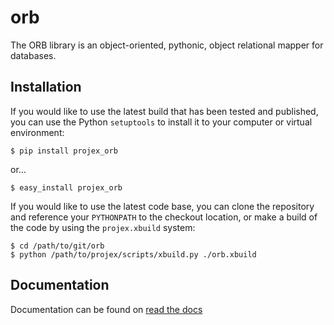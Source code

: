 orb
======================

The ORB library is an object-oriented, pythonic, object relational mapper
for databases.

Installation
-----------------------

If you would like to use the latest build that has been tested and published,
you can use the Python `setuptools` to install it to your computer or virtual
environment:

    $ pip install projex_orb

or...

    $ easy_install projex_orb

If you would like to use the latest code base, you can clone the repository
and reference your `PYTHONPATH` to the checkout location, or make a build
of the code by using the `projex.xbuild` system:

    $ cd /path/to/git/orb
    $ python /path/to/projex/scripts/xbuild.py ./orb.xbuild

Documentation
-----------------------

Documentation can be found on [read the docs](http://orb.readthedocs.org/en/latest/) 